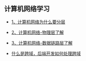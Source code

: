 ## 计算机网络学习

- [1、计算机网络为什么要分层](https://github.com/boilingfrog/Go-POINT/blob/master/tcp/1%E3%80%81%E8%AE%A1%E7%AE%97%E6%9C%BA%E7%BD%91%E7%BB%9C%E4%B8%BA%E4%BB%80%E4%B9%88%E8%A6%81%E5%88%86%E5%B1%82.md)    

- [2、计算机网络-物理层了解](https://github.com/boilingfrog/Go-POINT/blob/master/tcp/2%E3%80%81%E7%89%A9%E7%90%86%E5%B1%82.md)  

- [3、计算机网络-数据链路层了解](https://github.com/boilingfrog/Go-POINT/blob/master/tcp/3%E3%80%81%E6%95%B0%E6%8D%AE%E9%93%BE%E8%B7%AF%E5%B1%82.md)  

- [什么是跨域，后端开发如何处理跨域](https://github.com/boilingfrog/Go-POINT/blob/master/tcp/%E4%BB%80%E4%B9%88%E6%98%AF%E8%B7%A8%E5%9F%9F.md)      




































